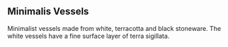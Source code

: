 ## Minimalis Vessels 
<div class="inset">
Minimalist vessels made from white, terracotta and black stoneware. The white vessels have a fine surface layer of terra sigillata.
</div>

<div class="gallery" data-src="gallery.yml"></div>

